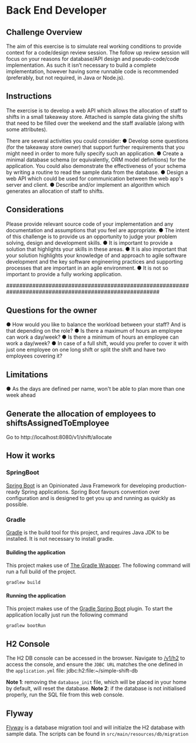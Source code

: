 # Back End Developer

## Challenge Overview
The aim of this exercise is to simulate real working conditions to provide context for a
code/design review session. The follow up review session will focus on your reasons for
database/API design and pseudo-code/code implementation. As such it isn’t necessary to
build a complete implementation, however having some runnable code is recommended
(preferably, but not required, in Java or Node.js).

## Instructions
The exercise is to develop a web API which allows the allocation of staff to shifts in a small
takeaway store. Attached is sample data giving the shifts that need to be filled over the
weekend and the staff available (along with some attributes).

There are several activities you could consider:
● Develop some questions (for the takeaway store owner) that support further
requirements that you might need in order to more fully specify such an application.
● Create a minimal database schema (or equivalently, ORM model definitions) for the
application. You could also demonstrate the effectiveness of your schema by writing
a routine to read the sample data from the database.
● Design a web API which could be used for communication between the web app's
server and client.
● Describe and/or implement an algorithm which generates an allocation of staff to
shifts.

## Considerations
Please provide relevant source code of your implementation and any documentation and
assumptions that you feel are appropriate.
● The intent of this challenge is to provide us an opportunity to judge your problem
solving, design and development skills.
● It is important to provide a solution that highlights your skills in these areas.
● It is also important that your solution highlights your knowledge of and approach to
agile software development and the key software engineering practices and
supporting processes that are important in an agile environment.
● It is not so important to provide a fully working application.

#######################################################################################################

## Questions for the owner

● How would you like to balance the workload between your staff? And is that depending on the role?
● Is there a maximum of hours an employee can work a day/week?
● Is there a minimum of hours an employee can work a day/week?
● In case of a full shift, would you prefer to cover it with just one employee on one long shift or split the shift and have two employees covering it?

## Limitations

● As the days are defined per name, won't be able to plan more than one week ahead

## Generate the allocation of employees to shiftsAssignedToEmployee

Go to http://localhost:8080/v1/shift/allocate

## How it works

### SpringBoot

[Spring Boot](https://projects.spring.io/spring-boot/) is an Opinionated Java Framework for developing production-ready
Spring applications. Spring Boot favours convention over configuration and is designed to get you up and running as
quickly as possible.

### Gradle

[Gradle](https://gradle.org/) is the build tool for this project, and requires Java JDK to be installed. It is not
necessary to install gradle.

#### Building the application

This project makes use of [The Gradle Wrapper](https://docs.gradle.org/current/userguide/gradle_wrapper.html). The
following command will run a full build of the project.

    gradlew build

#### Running the application

This project makes use of the
[Gradle Spring Boot](https://docs.spring.io/spring-boot/docs/current/reference/html/build-tool-plugins-gradle-plugin.html)
plugin. To start the application locally just run the following command

    gradlew bootRun

## H2 Console

The H2 DB console can be accessed in the browser. Navigate to [/v1/h2](http://localhost:8080/v1/h2) to access the console,
and ensure the `JDBC URL` matches the one defined in the `application.yml` file: jdbc:h2:file:~/simple-shift-db

**Note 1**: removing the `database_init` file, which will be placed in your home by default, will reset the database.
**Note 2**: if the database is not initialised properly, run the SQL file from this web console.

## Flyway

[Flyway](https://flywaydb.org/) is a database migration tool and will initialze the H2 database with sample data. The
scripts can be found in `src/main/resources/db/migration`
